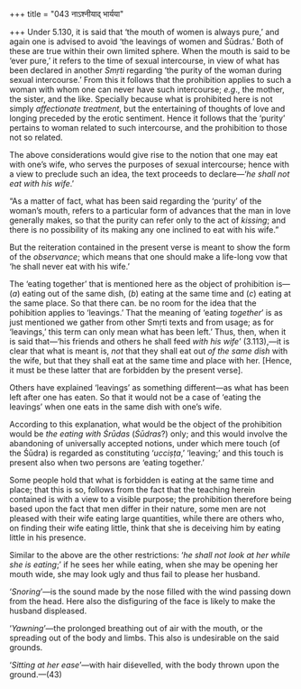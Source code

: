 +++
title = "043 नाऽश्नीयाद् भार्यया"

+++
Under 5.130, it is said that ‘the mouth of women is always pure,’ and
again one is advised to avoid ‘the leavings of women and Śūdras.’ Both
of these are true within their own limited sphere. When the mouth is
said to be ‘ever pure,’ it refers to the time of sexual intercourse, in
view of what has been declared in another *Smṛti* regarding ‘the purity
of the woman during sexual intercourse.’ From this it follows that the
prohibition applies to such a woman with whom one can never have such
intercourse; *e.g*., the mother, the sister, and the like. Specially
because what is prohibited here is not simply *affectionate treatment*,
but the entertaining of thoughts of love and longing preceded by the
erotic sentiment. Hence it follows that the ‘purity’ pertains to woman
related to such intercourse, and the prohibition to those not so
related.

The above considerations would give rise to the notion that one may eat
with one’s wife, who serves the purposes of sexual intercourse; hence
with a view to preclude such an idea, the text proceeds to declare—‘*he
shall not eat with his wife*.’

“As a matter of fact, what has been said regarding the ‘purity’ of the
woman’s mouth, refers to a particular form of advances that the man in
love generally makes, so that the purity can refer only to the act of
*kissing*; and there is no possibility of its making any one inclined to
eat with his wife.”

But the reiteration contained in the present verse is meant to show the
form of the *observance*; which means that one should make a life-long
vow that ‘he shall never eat with his wife.’

The ‘eating together’ that is mentioned here as the object of
prohibition is—(*a*) eating out of the same dish, (*b*) eating at the
same time and (*c*) eating at the same place. So that there can. be no
room for the idea that the pohibition applies to ‘leavings.’ That the
meaning of ‘eating *together*’ is as just mentioned we gather from other
Smṛti texts and from usage; as for ‘leavings,’ this term can only mean
what has been left.’ Thus, then, when it is said that—‘his friends and
others he shall feed *with his wife*’ (3.113),—it is clear that what is
meant is, *not* that they shall eat out *of the same dish* with the
wife, but that they shall eat at the same time and place with her.
\[Hence, it must be these latter that are forbidden by the present
verse\].

Others have explained ‘leavings’ as something different—as what has been
left after one has eaten. So that it would not be a case of ‘eating the
leavings’ when one eats in the same dish with one’s wife.

According to this explanation, what would be the object of the
prohibition would be *the eating with Śrūdas* (*Śūdras*?) only; and this
would involve the abandoning of universally accepted notions, under
which mere touch (of the Śūdra) is regarded as constituting ‘*ucciṣṭa*,’
‘leaving;’ and this touch is present also when two persons are ‘eating
together.’

Some people hold that what is forbidden is eating at the same time and
place; that this is so, follows from the fact that the teaching herein
contained is with a view to a visible purpose; the prohibition therefore
being based upon the fact that men differ in their nature, some men are
not pleased with their wife eating large quantities, while there are
others who, on finding their wife eating little, think that she is
deceiving him by eating little in his presence.

Similar to the above are the other restrictions: ‘*he shall not look at
her while she is eating*;’ if he sees her while eating, when she may be
opening her mouth wide, she may look ugly and thus fail to please her
husband.

‘*Snoring*’—is the sound made by the nose filled with the wind passing
down from the head. Here also the disfiguring of the face is likely to
make the husband displeased.

‘*Yawning*’—the prolonged breathing out of air with the mouth, or the
spreading out of the body and limbs. This also is undesirable on the
said grounds.

‘*Sitting at her ease*’—with hair diśevelled, with the body thrown upon
the ground.—(43)


